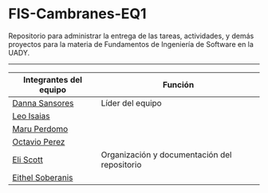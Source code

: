 # FIS-Cambranes-EQ1
Repositorio para administrar la entrega de las tareas, actividades, y demás proyectos para la materia de Fundamentos de Ingeniería de Software en la UADY.

---

| Integrantes del equipo | Función |
|------------------------|---------|
|[Danna Sansores](https://github.com/dannasansores) | Líder del equipo |
|[Leo Isaias](https://github.com/lime07) | |
|[Maru Perdomo](https://github.com/marunui) | |
|[Octavio Perez](https://github.com/octavpg) | |
|[Eli Scott](https://github.com/melismau) | Organización y documentación del repositorio |
|[Eithel Soberanis](https://github.com/eithelsoberanis-coder) | |
